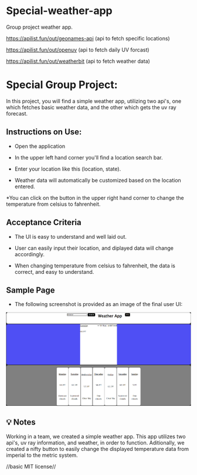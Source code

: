# Special-weather-app
Group project weather app.

https://apilist.fun/out/geonames-api (api to fetch specific locations)

https://apilist.fun/out/openuv (api to fetch daily UV forcast)

https://apilist.fun/out/weatherbit (api to fetch weather data)

# Special Group Project:

In this project, you will find a simple weather app, utilizing two api's, one which fetches basic weather data, and the other which gets the uv ray forecast.

## Instructions on Use:

* Open the application

* In the upper left hand corner you'll find a location search bar.

* Enter your location like this (location, state).

* Weather data will automatically be customized based on the location entered.

*You can click on the button in the upper right hand corner to change the temperature from celsius to fahrenheit.

## Acceptance Criteria

* The UI is easy to understand and well laid out.

* User can easily input their location, and diplayed data will change accordingly.

* When changing temperature from celsius to fahrenheit, the data is correct, and easy to understand.

## Sample Page
* The following screenshot is provided as an image of the final user UI: 

![image of final ui design](image.png)

## 💡 Notes

Working in a team, we created a simple weather app. This app utilizes two api's, uv ray information, and weather, in order to function. Aditionally, we created a nifty button to easily change the displayed temperature data from imperial to the metric system.

//basic MIT license//
